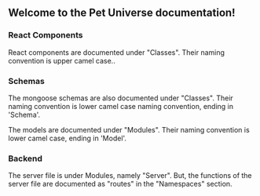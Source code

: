 ## Welcome to the Pet Universe documentation!

### React Components
React components are documented under "Classes". Their naming convention is upper camel case..

### Schemas
The mongoose schemas are also documented under "Classes". Their naming convention is lower camel case naming convention, ending in 'Schema'.

The models are documented under "Modules". Their naming convention is lower camel case, ending in 'Model'.

### Backend

The server file is under Modules, namely "Server". But, the functions of the server file are documented as "routes" in the "Namespaces" section.